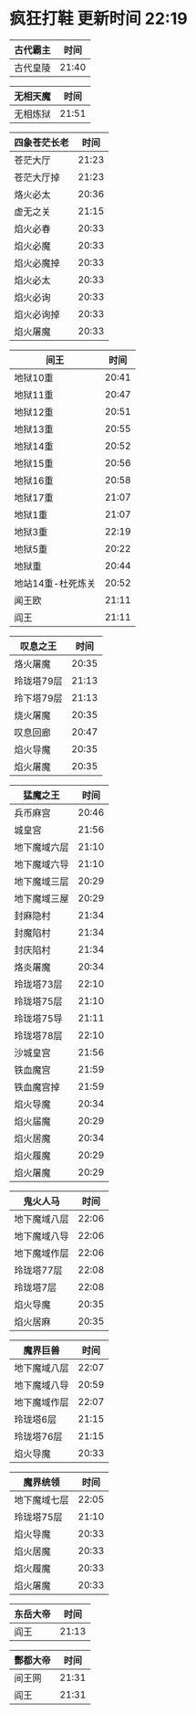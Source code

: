 # 疯狂打鞋 更新时间 22:19

| 古代霸主   | 时间    |
|--------|-------|
| 古代皇陵 | 21:40 |

| 无相天魔   | 时间    |
|--------|-------|
| 无相炼狱 | 21:51 |

| 四象苍茫长老   | 时间    |
|--------|-------|
| 苍茫大厅 | 21:23 |
| 苍茫大厅掉 | 21:23 |
| 烙火必太 | 20:36 |
| 虚无之关 | 21:15 |
| 焰火必春 | 20:33 |
| 焰火必魔 | 20:33 |
| 焰火必魔掉 | 20:33 |
| 焰火必太 | 20:33 |
| 焰火必询 | 20:33 |
| 焰火必询掉 | 20:33 |
| 焰火屠魔 | 20:33 |

| 间王   | 时间    |
|--------|-------|
| 地狱10重 | 20:41 |
| 地狱11重 | 20:47 |
| 地狱12重 | 20:51 |
| 地狱13重 | 20:55 |
| 地狱14重 | 20:52 |
| 地狱15重 | 20:56 |
| 地狱16重 | 20:58 |
| 地狱17重 | 21:07 |
| 地狱1重 | 21:07 |
| 地狱3重 | 22:19 |
| 地狱5重 | 20:22 |
| 地狱重 | 20:44 |
| 地站14重-杜死炼关 | 20:52 |
| 闻王欧 | 21:11 |
| 阎王 | 21:11 |

| 叹息之王   | 时间    |
|--------|-------|
| 烙火屠魔 | 20:35 |
| 玲珑塔79层 | 21:13 |
| 玲下塔79层 | 21:13 |
| 烧火屠魔 | 20:35 |
| 叹息回廊 | 20:47 |
| 焰火导魔 | 20:35 |
| 焰火屠魔 | 20:35 |

| 猛魔之王   | 时间    |
|--------|-------|
| 兵币麻宫 | 20:46 |
| 城皇宫 | 21:56 |
| 地下魔域六层 | 21:10 |
| 地下魔域六导 | 21:10 |
| 地下魔域三层 | 20:29 |
| 地下魔域三屋 | 20:29 |
| 封麻隐村 | 21:34 |
| 封魔陷村 | 21:34 |
| 封庆陷村 | 21:34 |
| 烙炎屠魔 | 20:34 |
| 玲珑塔73层 | 22:10 |
| 玲珑塔75层 | 21:10 |
| 玲珑塔75导 | 21:11 |
| 玲珑塔78层 | 22:10 |
| 沙城皇宫 | 21:56 |
| 铁血魔宫 | 21:59 |
| 铁血魔宫掉 | 21:59 |
| 焰火导魔 | 20:34 |
| 焰火届魔 | 20:29 |
| 焰火居魔 | 20:34 |
| 焰火履魔 | 20:29 |
| 焰火屠魔 | 20:29 |

| 鬼火人马   | 时间    |
|--------|-------|
| 地下魔域八层 | 22:06 |
| 地下魔域八导 | 22:06 |
| 地下魔域作层 | 22:06 |
| 玲珑塔77层 | 22:08 |
| 玲珑塔7层 | 22:08 |
| 焰火导魔 | 20:35 |
| 焰火居麻 | 20:35 |

| 魔界巨兽   | 时间    |
|--------|-------|
| 地下魔域八层 | 22:07 |
| 地下魔域八导 | 20:59 |
| 地下魔域作层 | 22:07 |
| 玲珑塔6层 | 21:15 |
| 玲珑塔76层 | 21:15 |
| 焰火导魔 | 20:33 |

| 魔界统领   | 时间    |
|--------|-------|
| 地下魔域七层 | 22:05 |
| 玲珑塔75层 | 21:10 |
| 焰火导魔 | 20:33 |
| 焰火居魔 | 20:33 |
| 焰火履魔 | 20:33 |
| 焰火屠魔 | 20:33 |

| 东岳大帝   | 时间    |
|--------|-------|
| 阎王 | 21:13 |

| 酆都大帝   | 时间    |
|--------|-------|
| 间王网 | 21:31 |
| 阎王 | 21:31 |